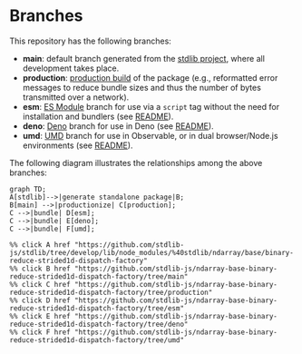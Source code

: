 <!--

@license Apache-2.0

Copyright (c) 2022 The Stdlib Authors.

Licensed under the Apache License, Version 2.0 (the "License");
you may not use this file except in compliance with the License.
You may obtain a copy of the License at

    http://www.apache.org/licenses/LICENSE-2.0

Unless required by applicable law or agreed to in writing, software
distributed under the License is distributed on an "AS IS" BASIS,
WITHOUT WARRANTIES OR CONDITIONS OF ANY KIND, either express or implied.
See the License for the specific language governing permissions and
limitations under the License.

-->

# Branches

This repository has the following branches:

-   **main**: default branch generated from the [stdlib project][stdlib-url], where all development takes place.
-   **production**: [production build][production-url] of the package (e.g., reformatted error messages to reduce bundle sizes and thus the number of bytes transmitted over a network).
-   **esm**: [ES Module][esm-url] branch for use via a `script` tag without the need for installation and bundlers (see [README][esm-readme]).
-   **deno**: [Deno][deno-url] branch for use in Deno (see [README][deno-readme]).
-   **umd**: [UMD][umd-url] branch for use in Observable, or in dual browser/Node.js environments (see [README][umd-readme]).

The following diagram illustrates the relationships among the above branches:

```mermaid
graph TD;
A[stdlib]-->|generate standalone package|B;
B[main] -->|productionize| C[production];
C -->|bundle| D[esm];
C -->|bundle| E[deno];
C -->|bundle| F[umd];

%% click A href "https://github.com/stdlib-js/stdlib/tree/develop/lib/node_modules/%40stdlib/ndarray/base/binary-reduce-strided1d-dispatch-factory"
%% click B href "https://github.com/stdlib-js/ndarray-base-binary-reduce-strided1d-dispatch-factory/tree/main"
%% click C href "https://github.com/stdlib-js/ndarray-base-binary-reduce-strided1d-dispatch-factory/tree/production"
%% click D href "https://github.com/stdlib-js/ndarray-base-binary-reduce-strided1d-dispatch-factory/tree/esm"
%% click E href "https://github.com/stdlib-js/ndarray-base-binary-reduce-strided1d-dispatch-factory/tree/deno"
%% click F href "https://github.com/stdlib-js/ndarray-base-binary-reduce-strided1d-dispatch-factory/tree/umd"
```

[stdlib-url]: https://github.com/stdlib-js/stdlib/tree/develop/lib/node_modules/%40stdlib/ndarray/base/binary-reduce-strided1d-dispatch-factory
[production-url]: https://github.com/stdlib-js/ndarray-base-binary-reduce-strided1d-dispatch-factory/tree/production
[deno-url]: https://github.com/stdlib-js/ndarray-base-binary-reduce-strided1d-dispatch-factory/tree/deno
[deno-readme]: https://github.com/stdlib-js/ndarray-base-binary-reduce-strided1d-dispatch-factory/blob/deno/README.md
[umd-url]: https://github.com/stdlib-js/ndarray-base-binary-reduce-strided1d-dispatch-factory/tree/umd
[umd-readme]: https://github.com/stdlib-js/ndarray-base-binary-reduce-strided1d-dispatch-factory/blob/umd/README.md
[esm-url]: https://github.com/stdlib-js/ndarray-base-binary-reduce-strided1d-dispatch-factory/tree/esm
[esm-readme]: https://github.com/stdlib-js/ndarray-base-binary-reduce-strided1d-dispatch-factory/blob/esm/README.md